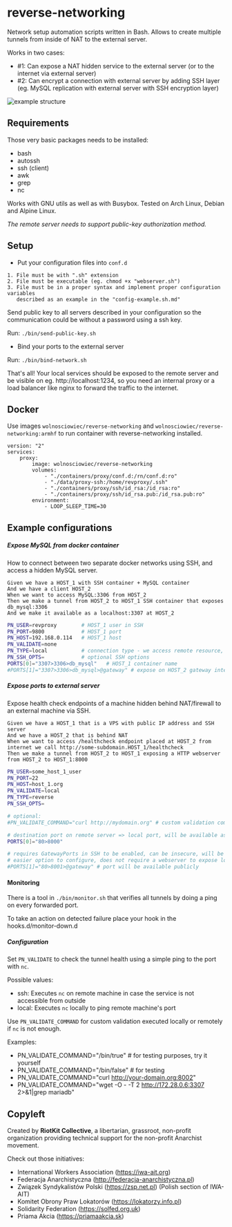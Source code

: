 # reverse-networking
Network setup automation scripts written in Bash.
Allows to create multiple tunnels from inside of NAT to the external server.

Works in two cases:
- #1: Can expose a NAT hidden service to the external server (or to the internet via external server)
- #2: Can encrypt a connection with external server by adding SSH layer (eg. MySQL replication with external server with SSH encryption layer)

![example structure](./docs/Reverse%20networking%20infrastructure.png "Reverse networking structure")

## Requirements

Those very basic packages needs to be installed:
- bash
- autossh
- ssh (client)
- awk
- grep
- nc

Works with GNU utils as well as with Busybox.
Tested on Arch Linux, Debian and Alpine Linux.

*The remote server needs to support public-key authorization method.*

## Setup

- Put your configuration files into `conf.d`

```
1. File must be with ".sh" extension
2. File must be executable (eg. chmod +x "webserver.sh")
3. File must be in a proper syntax and implement proper configuration variables
   described as an example in the "config-example.sh.md"
```

Send public key to all servers described in your configuration
so the communication could be without a password using a ssh key.

Run: `./bin/send-public-key.sh`

- Bind your ports to the external server

Run: `./bin/bind-network.sh`

That's all!
Your local services should be exposed to the remote server and be
visible on eg. http://localhost:1234, so you need an internal proxy or
a load balancer like nginx to forward the traffic to the internet.

## Docker

Use images `wolnosciowiec/reverse-networking` and `wolnosciowiec/reverse-networking:armhf` to run container with reverse-networking installed.

```
version: "2"
services:
    proxy:
        image: wolnosciowiec/reverse-networking
        volumes:
            - "./containers/proxy/conf.d:/rn/conf.d:ro"
            - "./data/proxy-ssh:/home/revproxy/.ssh"
            - "./containers/proxy/ssh/id_rsa:/id_rsa:ro"
            - "./containers/proxy/ssh/id_rsa.pub:/id_rsa.pub:ro"
        environment:
            - LOOP_SLEEP_TIME=30
```

## Example configurations


##### Expose MySQL from docker container

How to connect between two separate docker networks using SSH, and access a hidden MySQL server.

```gherkin
Given we have a HOST_1 with SSH container + MySQL container
And we have a client HOST_2
When we want to access MySQL:3306 from HOST_2
Then we make a tunnel from HOST_2 to HOST_1 SSH container that exposes db_mysql:3306
And we make it available as a localhost:3307 at HOST_2
```

```bash
PN_USER=revproxy        # HOST_1 user in SSH
PN_PORT=9800            # HOST_1 port
PN_HOST=192.168.0.114   # HOST_1 host
PN_VALIDATE=none
PN_TYPE=local           # connection type - we access remote resource, not exposing self to remote
PN_SSH_OPTS=            # optional SSH options
PORTS[0]="3307>3306>db_mysql"   # HOST_1 container name
#PORTS[1]="3307>3306>db_mysql>@gateway" # expose on HOST_2 gateway interface (visible from internet)
```

##### Expose ports to external server

Expose health check endpoints of a machine hidden behind NAT/firewall to an external machine via SSH.

```gherkin
Given we have a HOST_1 that is a VPS with public IP address and SSH server
And we have a HOST_2 that is behind NAT
When we want to access /healthcheck endpoint placed at HOST_2 from internet we call http://some-subdomain.HOST_1/healthcheck
Then we make a tunnel from HOST_2 to HOST_1 exposing a HTTP webserver from HOST_2 to HOST_1:8000
```

```bash
PN_USER=some_host_1_user
PN_PORT=22
PN_HOST=host_1.org
PN_VALIDATE=local
PN_TYPE=reverse
PN_SSH_OPTS=

# optional:
#PN_VALIDATE_COMMAND="curl http://mydomain.org" # custom validation command that will be ran locally or remotely

# destination port on remote server => local port, will be available as localhost:8000 on HOST_1
PORTS[0]="80>8000"

# requires GatewayPorts in SSH to be enabled, can be insecure, will be available at PUBLIC_IP_ADDRESS:8001
# easier option to configure, does not require a webserver to expose local port to the internet
#PORTS[1]="80>8001>@gateway" # port will be available publicly
```

#### Monitoring

There is a tool in `./bin/monitor.sh` that verifies all tunnels by doing a ping
on every forwarded port.

To take an action on detected failure place your hook in the hooks.d/monitor-down.d

##### Configuration

Set `PN_VALIDATE` to check the tunnel health using a simple ping to the port with `nc`.

Possible values:
- ssh: Executes `nc` on remote machine in case the service is not accessible from outside
- local: Executes `nc` locally to ping remote machine's port

Use `PN_VALIDATE_COMMAND` for custom validation executed locally or remotely if `nc` is not enough.

Examples:
- PN_VALIDATE_COMMAND="/bin/true" # for testing purposes, try it yourself
- PN_VALIDATE_COMMAND="/bin/false" # for testing
- PN_VALIDATE_COMMAND="curl http://your-domain.org:8002"
- PN_VALIDATE_COMMAND="wget -O - -T 2 http://172.28.0.6:3307 2>&1|grep mariadb"

Copyleft
--------

Created by **RiotKit Collective**, a libertarian, grassroot, non-profit organization providing technical support for the non-profit Anarchist movement.

Check out those initiatives:
- International Workers Association (https://iwa-ait.org)
- Federacja Anarchistyczna (http://federacja-anarchistyczna.pl)
- Związek Syndykalistów Polski (https://zsp.net.pl) (Polish section of IWA-AIT)
- Komitet Obrony Praw Lokatorów (https://lokatorzy.info.pl)
- Solidarity Federation (https://solfed.org.uk)
- Priama Akcia (https://priamaakcia.sk)
